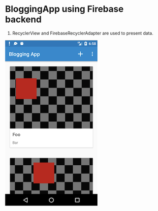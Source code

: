 # BloggingApp using Firebase backend

1. RecyclerView and FirebaseRecyclerAdapter are used to present data.


![Screenshot](screenshot.png)
